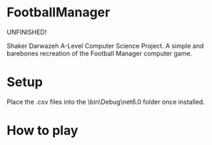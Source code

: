 # FootballManager

UNFINISHED!

Shaker Darwazeh A-Level Computer Science Project. A simple and barebones recreation of the Football Manager computer game.

# Setup
Place the .csv files into the \bin\Debug\net6.0 folder once installed.

# How to play
